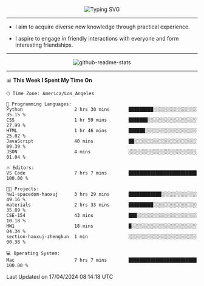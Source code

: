 <p align="center">
  <img src="https://readme-typing-svg.demolab.com?font=Fira+Code&weight=500&size=32&duration=2500&pause=1600&center=true&vCenter=true&random=false&width=1024&height=64&lines=Hi+there+%F0%9F%91%8B;I'm+delighted+you+could+make+it+here+%F0%9F%8E%89;I'm+Harry%2C+a+college+student+still+finding+my+way" alt="Typing SVG" />
</p>


---


- I aim to acquire diverse new knowledge through practical experience.

- I aspire to engage in friendly interactions with everyone and form interesting friendships.


---


<p align="center">
  <img src="https://github-readme-stats.vercel.app/api?username=Harry-Jing&show_icons=true" alt="github-readme-stats"/>
</p>


---

<!--START_SECTION:waka-->
📊 **This Week I Spent My Time On** 

```text
🕑︎ Time Zone: America/Los_Angeles

💬 Programming Languages: 
Python                   2 hrs 30 mins       █████████░░░░░░░░░░░░░░░░   35.15 % 
CSS                      1 hr 59 mins        ███████░░░░░░░░░░░░░░░░░░   27.99 % 
HTML                     1 hr 46 mins        ██████░░░░░░░░░░░░░░░░░░░   25.02 % 
JavaScript               40 mins             ██░░░░░░░░░░░░░░░░░░░░░░░   09.39 % 
JSON                     4 mins              ░░░░░░░░░░░░░░░░░░░░░░░░░   01.04 % 

🔥 Editors: 
VS Code                  7 hrs 7 mins        █████████████████████████   100.00 % 

🐱‍💻 Projects: 
hw1-spacedom-haoxuj      3 hrs 29 mins       ████████████░░░░░░░░░░░░░   49.16 % 
materials                2 hrs 33 mins       █████████░░░░░░░░░░░░░░░░   35.89 % 
CSE-154                  43 mins             ███░░░░░░░░░░░░░░░░░░░░░░   10.18 % 
HW1                      18 mins             █░░░░░░░░░░░░░░░░░░░░░░░░   04.34 % 
section-haoxuj-zhengkun  1 min               ░░░░░░░░░░░░░░░░░░░░░░░░░   00.38 % 

💻 Operating System: 
Mac                      7 hrs 7 mins        █████████████████████████   100.00 % 
```


 Last Updated on 17/04/2024 08:14:18 UTC
<!--END_SECTION:waka-->
